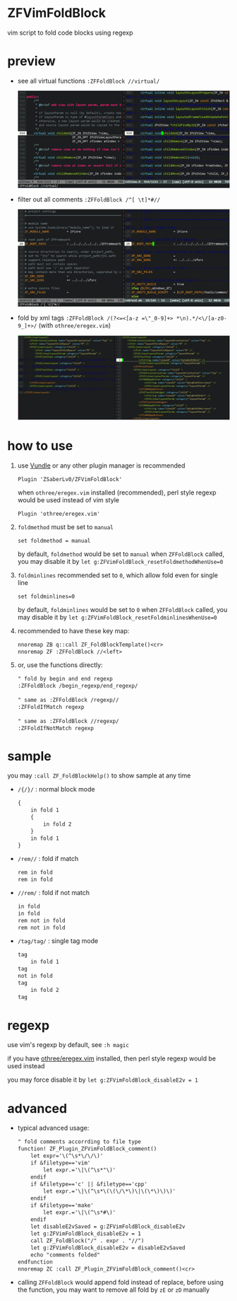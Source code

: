 # ZFVimFoldBlock

vim script to fold code blocks using regexp


# preview

* see all virtual functions `:ZFFoldBlock //virtual/`

    ![example0](https://raw.githubusercontent.com/ZSaberLv0/ZFVimFoldBlock/master/example0.png)

* filter out all comments `:ZFFoldBlock /^[ \t]*#//`

    ![example1](https://raw.githubusercontent.com/ZSaberLv0/ZFVimFoldBlock/master/example1.png)

* fold by xml tags `:ZFFoldBlock /(?<=<[a-z =\"_0-9]+> *\n).*/<\/[a-z0-9_]+>/` (with `othree/eregex.vim`)

    ![example2](https://raw.githubusercontent.com/ZSaberLv0/ZFVimFoldBlock/master/example2.png)


# how to use

1. use [Vundle](https://github.com/VundleVim/Vundle.vim) or any other plugin manager is recommended

    ```
    Plugin 'ZSaberLv0/ZFVimFoldBlock'
    ```

    when `othree/eregex.vim` installed (recommended), perl style regexp would be used instead of vim style

    ```
    Plugin 'othree/eregex.vim'
    ```

1. `foldmethod` must be set to `manual`

    ```
    set foldmethod = manual
    ```

    by default, `foldmethod` would be set to `manual` when `ZFFoldBlock` called,
    you may disable it by `let g:ZFVimFoldBlock_resetFoldmethodWhenUse=0`

1. `foldminlines` recommended set to `0`, which allow fold even for single line

    ```
    set foldminlines=0
    ```

    by default, `foldminlines` would be set to `0` when `ZFFoldBlock` called,
    you may disable it by `let g:ZFVimFoldBlock_resetFoldminlinesWhenUse=0`

1. recommended to have these key map:

    ```
    nnoremap ZB q::call ZF_FoldBlockTemplate()<cr>
    nnoremap ZF :ZFFoldBlock //<left>
    ```

1. or, use the functions directly:

    ```
    " fold by begin and end regexp
    :ZFFoldBlock /begin_regexp/end_regexp/

    " same as :ZFFoldBlock /regexp//
    :ZFFoldIfMatch regexp

    " same as :ZFFoldBlock //regexp/
    :ZFFoldIfNotMatch regexp
    ```


# sample

you may `:call ZF_FoldBlockHelp()` to show sample at any time

* `/{/}/`              : normal block mode

    ```
    {
        in fold 1
        {
            in fold 2
        }
        in fold 1
    }
    ```

* `/rem//`             : fold if match

    ```
    rem in fold
    rem in fold
    ```

* `//rem/`             : fold if not match

    ```
    in fold
    in fold
    rem not in fold
    rem not in fold
    ```

* `/tag/tag/`          : single tag mode

    ```
    tag
        in fold 1
    tag
    not in fold
    tag
        in fold 2
    tag
    ```


# regexp

use vim's regexp by default, see `:h magic`

if you have [othree/eregex.vim](https://github.com/othree/eregex.vim) installed,
then perl style regexp would be used instead

you may force disable it by `let g:ZFVimFoldBlock_disableE2v = 1`


# advanced

* typical advanced usage:

    ```
    " fold comments accorrding to file type
    function! ZF_Plugin_ZFVimFoldBlock_comment()
        let expr='\(^\s*\/\/\)'
        if &filetype=='vim'
            let expr.='\|\(^\s*"\)'
        endif
        if &filetype=='c' || &filetype=='cpp'
            let expr.='\|\(^\s*\(\(\/\*\)\|\(\*\)\)\)'
        endif
        if &filetype=='make'
            let expr.='\|\(^\s*#\)'
        endif
        let disableE2vSaved = g:ZFVimFoldBlock_disableE2v
        let g:ZFVimFoldBlock_disableE2v = 1
        call ZF_FoldBlock("/" . expr . "//")
        let g:ZFVimFoldBlock_disableE2v = disableE2vSaved
        echo "comments folded"
    endfunction
    nnoremap ZC :call ZF_Plugin_ZFVimFoldBlock_comment()<cr>
    ```

* calling `ZFFoldBlock` would append fold instead of replace,
    before using the function,
    you may want to remove all fold by `zE` or `zD` manually


